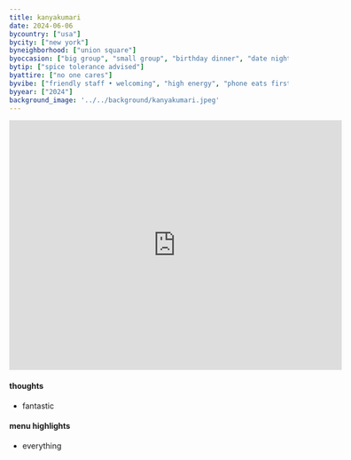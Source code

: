 ```yaml
---
title: kanyakumari
date: 2024-06-06
bycountry: ["usa"]
bycity: ["new york"]
byneighborhood: ["union square"]
byoccasion: ["big group", "small group", "birthday dinner", "date night"]
bytip: ["spice tolerance advised"]
byattire: ["no one cares"]
byvibe: ["friendly staff • welcoming", "high energy", "phone eats first"]
byyear: ["2024"]
background_image: '../../background/kanyakumari.jpeg'
---
```


<iframe src="https://www.google.com/maps/embed?pb=!1m18!1m12!1m3!1d3023.1251389701733!2d-73.99381452403814!3d40.73727187138983!2m3!1f0!2f0!3f0!3m2!1i1024!2i768!4f13.1!3m3!1m2!1s0x89c259003bafb229%3A0xa8177f6c6e847913!2sKanyakumari%20NYC!5e0!3m2!1sen!2sus!4v1718071483399!5m2!1sen!2sus" width="600" height="450" style="border:0;" allowfullscreen="" loading="lazy" referrerpolicy="no-referrer-when-downgrade"></iframe>

#### thoughts
* fantastic

#### menu highlights
* everything